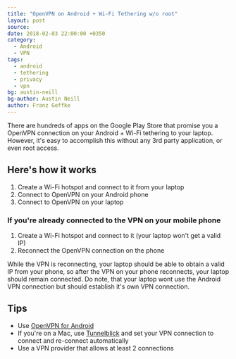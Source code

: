 ```yaml
---
title: "OpenVPN on Android + Wi-Fi Tethering w/o root"
layout: post
source:
date: 2018-02-03 22:00:00 +0350
category:
  - Android
  - VPN
tags:
  - android
  - tethering
  - privacy
  - vpn
bg: austin-neill
bg-author: Austin Neill
author: Franz Geffke
---
```


There are hundreds of apps on the Google Play Store that promise you a OpenVPN connection on your Android + Wi-Fi tethering to your laptop. However, it's easy to accomplish this without any 3rd party application, or even root access.

## Here's how it works

1. Create a Wi-Fi hotspot and connect to it from your laptop
2. Connect to OpenVPN on your Android phone
3. Connect to OpenVPN on your laptop

### If you're already connected to the VPN on your mobile phone

1. Create a Wi-Fi hotspot and connect to it (your laptop won't get a valid IP)
2. Reconnect the OpenVPN connection on the phone

While the VPN is reconnecting, your laptop should be able to obtain a valid IP from your phone, so after the VPN on your phone reconnects, your laptop should remain connected. Do note, that your laptop wont use the Android VPN connection but should establish it's own VPN connection.

## Tips

- Use [OpenVPN for Android](https://play.google.com/store/apps/details?id=de.blinkt.openvpn&hl=en)
- If you're on a Mac, use [Tunnelblick](https://www.tunnelblick.net/) and set your VPN connection to connect and re-connect automatically
- Use a VPN provider that allows at least 2 connections
